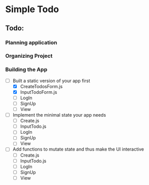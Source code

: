 # Simple Todo

## Todo:

### Planning application

### Organizing Project

### Building the App

- [ ] Built a static version of your app first
  - [x] CreateTodosForm.js
  - [x] InputTodoForm.js
  - [ ] LogIn
  - [ ] SignUp
  - [ ] View
- [ ] Implement the minimal state your app needs
  - [ ] Create.js
  - [ ] InputTodo.js
  - [ ] LogIn
  - [ ] SignUp
  - [ ] View
- [ ] Add functions to mutate state and thus make the UI interactive
  - [ ] Create.js
  - [ ] InputTodo.js
  - [ ] LogIn
  - [ ] SignUp
  - [ ] View
